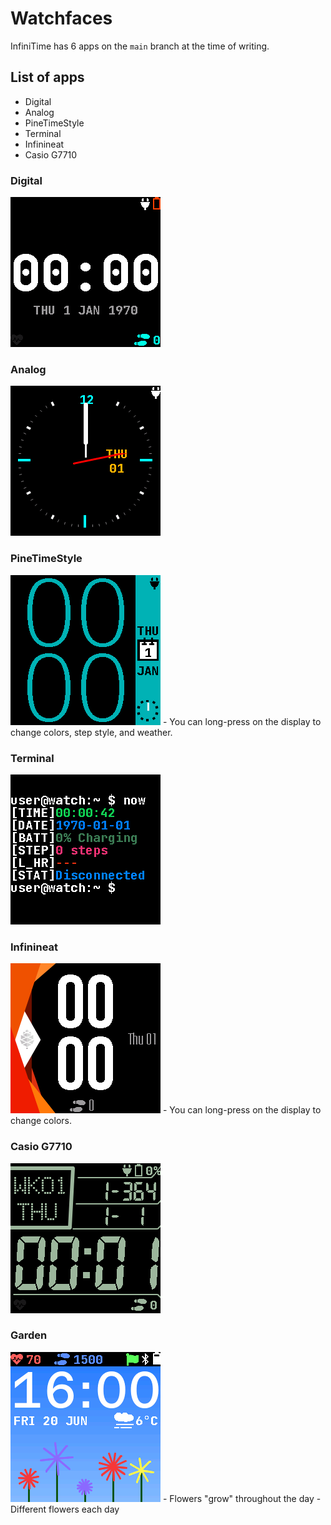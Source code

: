 # Watchfaces

InfiniTime has 6 apps on the `main` branch at the time of writing.

## List of apps
- Digital
- Analog
- PineTimeStyle
- Terminal
- Infinineat
- Casio G7710

### Digital
![Digital face](/doc/gettingStarted/Watchfaces/Digital.png)

### Analog
![Analog face](/doc/gettingStarted/Watchfaces/Analog.png)

### PineTimeStyle
![PineTimeStyle face](/doc/gettingStarted/Watchfaces/PineTimeStyle.png)
    - You can long-press on the display to change colors, step style, and weather.

### Terminal
![Terminal face](/doc/gettingStarted/Watchfaces/Terminal.png)

### Infinineat
![Infinineat face](/doc/gettingStarted/Watchfaces/Infinineat.png)
    - You can long-press on the display to change colors.

### Casio G7710
![Casio G7710 face](/doc/gettingStarted/Watchfaces/CasioG7710.png)

### Garden
![Garden face](/doc/gettingStarted/Watchfaces/Garden.png)
    - Flowers "grow" throughout the day
    - Different flowers each day
